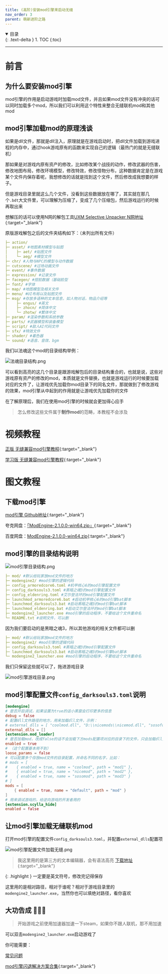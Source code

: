 ```yaml
---
title: (高阶)安装mod引擎来启动无缝
nav_order: 3
parent: 萌新进阶之路
---
```


<details open markdown="block">
  <summary>
    目录
  </summary>
  {: .text-delta }
1. TOC
{:toc}
</details>

---
# 前言

## 为什么要安装mod引擎

mod引擎的作用是启动游戏时加载mod文件，并且如果mod文件没有冲突的话可以同时加载多个mod，所以我们可以利用这个特性来整合无缝联机mod和其他mod

## mod引擎加载mod的原理浅谈

如果是dll文件，那就是dll注入，原理就是在游戏启动时，把dll文件加载到游戏进程的内存中，通过hook游戏原有的函数来实现自己的逻辑（最热门的就是无缝联机）

那如果是对游戏内原有资产的修改，比如修改某个战技的动作，修改武器的伤害，修改地图布局，修改环境模型，修改特效，修改怪物分布，这种数据肯定是在游戏某个文件内保存着呢，我想修改的话就是找到这个文件，然后修改成我想要的样子。

但是游戏目录里就这么几个文件，没看到这些数据放在哪了，其实就在那几个`.bdt`大文件里，可以理解为压缩了，变成了几个压缩包，然后游戏运行的时候再取出来

想解压的话可以使用N网的解包工具[UXM Selective Unpacker N网地址](https://www.nexusmods.com/eldenring/mods/1651){:target="_blank"}

原版游戏解包之后的文件夹结构如下：（未列出所有文件）
```yaml
├─ action/
├─ asset/ #地图素材模型与贴图
│    ├─ aet/ #贴图文件
│    └─ aeg/ #模型文件
├─ chr/ #人物与NPC的模型与动作数据
├─ cutscene/ #过场动画文件
├─ event/ #事件数据
├─ expression/ #记录文件
├─ facegen/ #捏脸数据（基础脸型
├─ font/ #字体
├─ map/ #地图模型及相关文件
├─ menu/ #UI布局以及贴图文件
├─ msg/ #存放多语种的文本信息，如人物对话，物品介绍等
│    ├─ engus/ #英文
│    ├─ zhocn/ #简体中文
│    └─ zhotw/ #繁体中文
├─ param/ #渲染参数和系统参数
├─ parts/ #武器模型和装备模型
├─ script/ #敌人AI代码文件
├─ sfx/ #特效文件
├─ shader/ #着色器
└─ sound/ #语音、音效、bgm
```

我们以法魂这个mod的目录结构举例：

![法魂目录结构.png](/assets/images/法魂目录结构.png)

可以看到高亮的这几个目录是跟游戏解包后的目录结构重合的，也就是说，这些对游戏原有资产的修改的mod，本质就是文件替换，也就是游戏运行的时候要加载对应的文件了，让游戏优先加载你mod目录下的同名文件，那就做到了修改游戏的效果，mod引擎从中起到的作用就是让游戏优先加载你的文件

在了解原理后，我们在使用mod引擎的时候就会更加得心应手
> 怎么修改这些文件属于**制作mod**的范畴，本教程不会涉及

# 视频教程

[正版 无缝兼容mod引擎教程](https://www.bilibili.com/video/BV1tQPieUE36){:target="_blank"}

[学习版 无缝兼容mod引擎教程](https://www.bilibili.com/video/BV1wYPJeoEnK){:target="_blank"}

# 图文教程

## 下载mod引擎

[mod引擎 Github地址](https://github.com/soulsmods/ModEngine2/releases){:target="_blank"}

夸克网盘：[「ModEngine-2.1.0.0-win64.zip」](https://pan.quark.cn/s/f2a98dd85fbd){:target="_blank"}

百度网盘：[ModEngine-2.1.0.0-win64.zip](https://pan.baidu.com/s/1kopbV7a4p6ayv-f0KXUcOw?pwd=fxt6){:target="_blank"}

## mod引擎的目录结构说明

![mod引擎目录结构.png](/assets/images/mod引擎目录结构.png)

```yaml
├─ mod/ #默认给玩家放mod文件的地方
├─ modengine2/ #mod引擎的逻辑代码
├─ config_armoredcore6.toml #机甲核心6的mod引擎配置文件
├─ config_darksouls3.toml #黑暗之魂3的mod引擎配置文件
├─ config_eldenring.toml #艾尔登法环的mod引擎配置文件
├─ launchmod_armoredcore6.bat #启动机甲核心6的mod引擎bat脚本
├─ launchmod_darksouls3.bat #启动黑暗之魂3的mod引擎bat脚本
├─ launchmod_eldenring.bat #启动艾尔登法环的mod引擎bat脚本
├─ modengine2_launcher.exe #mod引擎的启动程序，不要给这个文件重命名
└─ README.txt #说明文件，可以删
```

因为我们要启动的是黑暗之魂3，所以其他游戏的相关文件都可以删

```yaml
├─ mod/ #默认给玩家放mod文件的地方
├─ modengine2/ #mod引擎的逻辑代码
├─ config_darksouls3.toml #黑暗之魂3的mod引擎配置文件
├─ launchmod_darksouls3.bat #启动黑暗之魂3的mod引擎bat脚本
└─ modengine2_launcher.exe #mod引擎的启动程序，不要给这个文件重命名
```

我们只保留这些就可以了，拖进游戏目录

![mod引擎游戏目录.png](/assets/images/mod引擎游戏目录.png)

## mod引擎配置文件`config_darksouls3.toml`说明

```toml
[modengine]
# 是否开启调试，如果设置为true的话小黑窗会打印更多的信息
debug = false
# 配置dll文件路径的地方，用来加载dll文件，示例：
# external_dlls = [ "coolmod.dll", "D:\\nicemods\\nicemod.dll", "sosofolder\sosomod.dll" ]
external_dlls = []
[extension.mod_loader]
# 是否加载mod，改成false的话不会加载下方mods配置项对应的目录下的文件，只会加载dll文件
enabled = true
# （这个配置基本用不到）
loose_params = false
# 可以配置多个存放mod文件的目录配置，并命名不同的名字，比如：
# mods = [
#    { enabled = true, name = "coolmod", path = "mod1" },
#    { enabled = true, name = "nicemod", path = "mod2" },
#    { enabled = true, name = "sosomod", path = "mod3" }
# ]
mods = [
    { enabled = true, name = "default", path = "mod" }
]
# 用来调试游戏的，给逆向游戏的开发者用的
[extension.scylla_hide]
enabled = false
```

## 让mod引擎加载无缝联机mod

打开mod引擎的配置文件`config_darksouls3.toml`，并配置`external_dlls`配置项

![mod引擎配置文件加载无缝.png](/assets/images/mod引擎配置文件加载无缝.png)

> 我这里用的是第三方的文本编辑器，会有语法高亮 [下载地址](https://rizonesoft.com/downloads/notepad3/){:target="_blank"}

{: .highlight }
一定要是英文符号，修改完记得保存

这里用的是相对路径，相对于谁呢？相对于游戏目录里的`modengine2_launcher.exe`，当然你也可以填绝对路径，看你喜欢

## 大功告成 🎉🎉🎉

> 开始游戏之前使用加速器加速一下steam，如果你不跟人联机，那不用加速

可以双击`modengine2_launcher.exe`启动游戏了


你可能需要：

[常见问题]({{site.baseurl}}/docs/common_problem/)

[mod引擎闪退解决方案合集](https://www.bilibili.com/video/BV1aNKTeLEaz/){:target="_blank"}